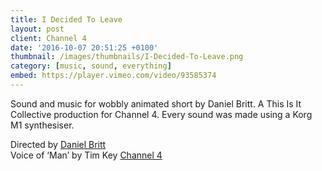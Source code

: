 ```yaml
---
title: I Decided To Leave
layout: post
client: Channel 4
date: '2016-10-07 20:51:25 +0100'
thumbnail: /images/thumbnails/I-Decided-To-Leave.png
category: [music, sound, everything]
embed: https://player.vimeo.com/video/93585374
---
```


Sound and music for wobbly animated short by Daniel Britt. A This Is It Collective production for Channel 4.
Every sound was made using a Korg M1 synthesiser.

Directed by [Daniel Britt](https://www.danielbritt.co.uk/)   
Voice of ‘Man’ by Tim Key
[Channel 4](https://www.channel4.com/)  